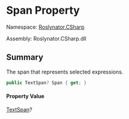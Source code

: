 # Span Property

Namespace: [Roslynator.CSharp](../../README.md)

Assembly: Roslynator\.CSharp\.dll

## Summary

The span that represents selected expressions\.

```csharp
public TextSpan? Span { get; }
```

#### Property Value

[TextSpan](https://docs.microsoft.com/en-us/dotnet/api/microsoft.codeanalysis.text.textspan)?


